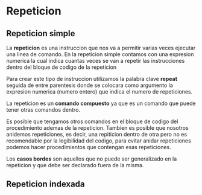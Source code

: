# Repeticion

## Repeticion simple

La **repeticion** es una instruccion que nos va a permitir varias veces ejecutar una linea de comando. En la repeticion simple contamos con una expresion numerica la cual indica cuantas veces se van a repetir las instrucciones dentro del bloque de codigo de la repeticion

Para crear este tipo de instruccion utilizamos la palabra clave **repeat** seguida de entre parentesis donde se colocara como argumento la expresion numerica (numero entero) que indica el numero de repeticiones.

La repeticion es un **comando compuesto** ya que es un comando que puede tener otras comandos dentro.

Es posible que tengamos otros comandos en el bloque de codigo del procedimiento ademas de la repeticion. Tambien es posible que nosotros anidemos repeticiones, es decir, una repiticion dentro de otra pero no es recomendable por la legibilidad del codigo, para evitar anidar repeticiones podemos hacer procedimientos que contengan esas repeticiones.

Los **casos bordes** son aquellos que no puede ser generalizado en la repeticion y que debe ser declarado fuera de la misma.

## Repeticion indexada